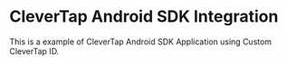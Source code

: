 # CleverTap Android SDK Integration

This is a example of CleverTap Android SDK Application using Custom CleverTap ID.
